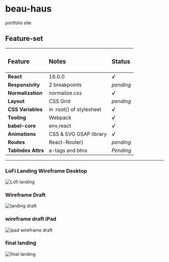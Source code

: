 # beau-haus
portfolio site

## Feature-set

| <h3>Feature</h3>   | <h3>Notes</h3>           | <h3>Status</h3> |
| :----------------- | :----------------------- | :-------------- |
| **React**          | 16.0.0                   | ***√***         |
| **Responsivity**   | 2 breakpoints            | *pending*       |
| **Normalization**  | normalize.css            | ***√***         |
| **Layout**         | CSS Grid                 | *pending*       |
| **CSS Variables**  | in :root{} of stylesheet | ***√***         |
| **Tooling**        | Webpack                  | ***√***         |
| **babel-core**     | env,react                | ***√***         |
| **Animations**     | CSS & SVG GSAP library   | ***√***         |
| **Routes**         | React-Router)            | *pending*       |
| **TabIndex Attrs** | a-tags and btns          | *Pending*       |

-----------------

### LoFi Landing Wireframe Desktop

![Lofi landing](https://github.com/beauhaus/beau-haus/blob/master/readmeRefImg/lofi_landing.jpg?raw=true "lofi landing")

### Wireframe Draft

![landing draft](https://github.com/beauhaus/beau-haus/blob/master/readmeRefImg/landing_Draft1.jpg?raw=true "landing draft")

### wireframe draft iPad
![ipad wireframe draft](https://github.com/beauhaus/beau-haus/blob/master/readmeRefImg/ipad_wiredraft.jpg?raw=true "ipad wireframe draft")

### final landing
![final landing](https://github.com/beauhaus/beau-haus/blob/master/readmeRefImg/final_landing.jpg?raw=true "final landing")
